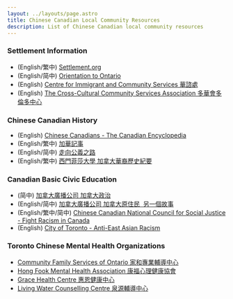 ```yaml
---
layout: ../layouts/page.astro
title: Chinese Canadian Local Community Resources
description: List of Chinese Canadian local community resources
---
```


### Settlement Information

-   (English/繁中) [Settlement.org](https://settlement.org/translated-information/chinese-traditional/)
-   (English/简中) [Orientation to Ontario](https://orientationontario.ca/)
-   (English) [Centre for Immigrant and Community Services 華諮處](https://www.cicscanada.com/)
-   (English) [The Cross-Cultural Community Services Association 多華會多倫多中心](https://tccsa.on.ca/)

### Chinese Canadian History

-   (English) [Chinese Canadians - The Canadian Encyclopedia](https://www.thecanadianencyclopedia.ca/en/article/chinese-canadians)
-   (English/繁中) [加華記事](http://wayback.archive-it.org/4160/20160413225613/http://ccs.library.ubc.ca/)
-   (English/简中) [走向公義之路](http://web.archive.org/web/20110903083038/http://www.roadtojustice.ca/)
-   (English/繁中) [西門菲莎大學 加拿大華裔歷史紀要](https://www.sfu.ca/chinese-canadian-history/chart.html)

### Canadian Basic Civic Education

-   (简中) [加拿大廣播公司 加拿大政治](https://www.rcinet.ca/politique-canadienne-zh/)
-   (English/简中) [加拿大廣播公司 加拿大原住民  另一個故事](https://www.rcinet.ca/autochtones-zh/)
-   (English/繁中/简中) [Chinese Canadian National Council for Social Justice - Fight Racism in Canada](https://ccncsj.ca/fightracismincanada/)
-   (English)  [City of Toronto - Anti-East Asian Racism](https://www.toronto.ca/community-people/get-involved/community/toronto-for-all/anti-east-asian-racism/)

### Toronto Chinese Mental Health Organizations

-   [Community Family Services of Ontario 家和專業輔導中心](https://cfso.care/)
-   [Hong Fook Mental Health Association 康福心理健康協會](https://hongfook.ca/)
-   [Grace Health Centre 惠恩健康中心](https://www.gracehealthcentre.ca/)
-   [Living Water Counselling Centre 泉源輔導中心](https://lwcounselling.ca/)
